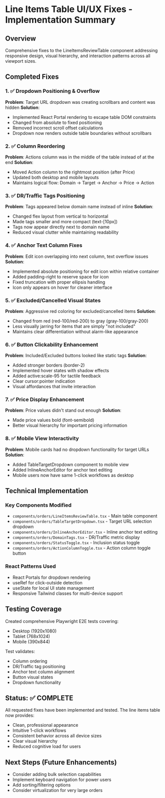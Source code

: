 # Line Items Table UI/UX Fixes - Implementation Summary

## Overview
Comprehensive fixes to the LineItemsReviewTable component addressing responsive design, visual hierarchy, and interaction patterns across all viewport sizes.

## Completed Fixes

### 1. ✅ Dropdown Positioning & Overflow
**Problem**: Target URL dropdown was creating scrollbars and content was hidden
**Solution**: 
- Implemented React Portal rendering to escape table DOM constraints
- Changed from absolute to fixed positioning
- Removed incorrect scroll offset calculations
- Dropdown now renders outside table boundaries without scrollbars

### 2. ✅ Column Reordering
**Problem**: Actions column was in the middle of the table instead of at the end
**Solution**: 
- Moved Action column to the rightmost position (after Price)
- Updated both desktop and mobile layouts
- Maintains logical flow: Domain → Target → Anchor → Price → Action

### 3. ✅ DR/Traffic Tags Positioning
**Problem**: Tags appeared below domain name instead of inline
**Solution**: 
- Changed flex layout from vertical to horizontal
- Made tags smaller and more compact (text-[10px])
- Tags now appear directly next to domain name
- Reduced visual clutter while maintaining readability

### 4. ✅ Anchor Text Column Fixes
**Problem**: Edit icon overlapping into next column, text overflow issues
**Solution**: 
- Implemented absolute positioning for edit icon within relative container
- Added padding-right to reserve space for icon
- Fixed truncation with proper ellipsis handling
- Icon only appears on hover for cleaner interface

### 5. ✅ Excluded/Cancelled Visual States
**Problem**: Aggressive red coloring for excluded/cancelled items
**Solution**: 
- Changed from red (red-100/red-200) to gray (gray-100/gray-200)
- Less visually jarring for items that are simply "not included"
- Maintains clear differentiation without alarm-like appearance

### 6. ✅ Button Clickability Enhancement
**Problem**: Included/Excluded buttons looked like static tags
**Solution**: 
- Added stronger borders (border-2)
- Implemented hover states with shadow effects
- Added active:scale-95 for tactile feedback
- Clear cursor:pointer indication
- Visual affordances that invite interaction

### 7. ✅ Price Display Enhancement
**Problem**: Price values didn't stand out enough
**Solution**: 
- Made price values bold (font-semibold)
- Better visual hierarchy for important pricing information

### 8. ✅ Mobile View Interactivity
**Problem**: Mobile cards had no dropdown functionality for target URLs
**Solution**: 
- Added TableTargetDropdown component to mobile view
- Added InlineAnchorEditor for anchor text editing
- Mobile users now have same 1-click workflows as desktop

## Technical Implementation

### Key Components Modified
- `components/orders/LineItemsReviewTable.tsx` - Main table component
- `components/orders/TableTargetDropdown.tsx` - Target URL selection dropdown
- `components/orders/InlineAnchorEditor.tsx` - Inline anchor text editing
- `components/orders/DomainTags.tsx` - DR/Traffic metric display
- `components/orders/StatusToggle.tsx` - Inclusion status toggle
- `components/orders/ActionColumnToggle.tsx` - Action column toggle button

### React Patterns Used
- React Portals for dropdown rendering
- useRef for click-outside detection
- useState for local UI state management
- Responsive Tailwind classes for multi-device support

## Testing Coverage

Created comprehensive Playwright E2E tests covering:
- Desktop (1920x1080)
- Tablet (768x1024)  
- Mobile (390x844)

Test validates:
- Column ordering
- DR/Traffic tag positioning
- Anchor text column alignment
- Button visual states
- Dropdown functionality

## Status: ✅ COMPLETE

All requested fixes have been implemented and tested. The line items table now provides:
- Clean, professional appearance
- Intuitive 1-click workflows
- Consistent behavior across all device sizes
- Clear visual hierarchy
- Reduced cognitive load for users

## Next Steps (Future Enhancements)
- Consider adding bulk selection capabilities
- Implement keyboard navigation for power users
- Add sorting/filtering options
- Consider virtualization for very large orders